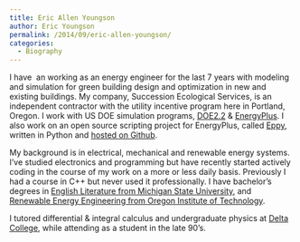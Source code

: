 ```yaml
---
title: Eric Allen Youngson
author: Eric Youngson
permalink: /2014/09/eric-allen-youngson/
categories:
  - Biography
---
```

I have  an working as an energy engineer for the last 7 years with modeling and simulation for green building design and optimization in new and existing buildings. My company, Succession Ecological Services, is an independent contractor with the utility incentive program here in Portland, Oregon. I work with US DOE simulation programs, [DOE2.2][1] & [EnergyPlus][2]. I also work on an open source scripting project for EnergyPlus, called [Eppy][3], written in Python and [hosted on Github][4].

My background is in electrical, mechanical and renewable energy systems. I&#8217;ve studied electronics and programming but have recently started actively coding in the course of my work on a more or less daily basis. Previously I had a course in C++ but never used it professionally. I have bachelor&#8217;s degrees in [English Literature from Michigan State University][5], and [Renewable Energy Engineering from Oregon Institute of Technology][6].

I tutored differential & integral calculus and undergraduate physics at [Delta College][7], while attending as a student in the late 90&#8217;s.

 [1]: http://www.doe2.com/
 [2]: http://apps1.eere.energy.gov/buildings/energyplus/?utm_source=EnergyPlus&utm_medium=redirect&utm_campaign=EnergyPlus%2Bredirect%2B1
 [3]: http://pythonhosted.org/eppy/
 [4]: https://github.com/santoshphilip/eppy
 [5]: http://www.english.msu.edu/
 [6]: http://www.oit.edu/academics/degrees/renewable-energy-engineering
 [7]: http://www.delta.edu/home.aspx
